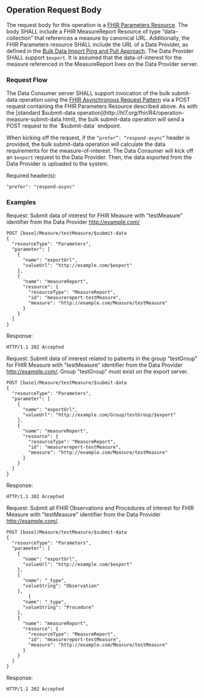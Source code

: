 ## Operation Request Body

The request body for this operation is a [FHIR Parameters Resource](https://www.hl7.org/fhir/parameters.html). The body SHALL include a FHIR MeasureReport Resource of type “data-collection” that references a measure by canonical URL. Additionally, the FHIR Parameters resource SHALL include the URL of a Data Provider, as defined in the [Bulk Data Import Ping and Pull Approach](https://github.com/smart-on-fhir/bulk-import/blob/master/import-pnp.md#bulk-data-import-kick-off-request-ping-from-data-provider-to-data-consumer). The Data Provider SHALL support `$export`. It is assumed that the data-of-interest for the measure referenced in the MeasureReport lives on the Data Provider server.

### Request Flow

The Data Consumer server SHALL support invocation of the bulk submit-data operation using the [FHIR Asynchronous Request Pattern](http://hl7.org/fhir/async.html) via a POST request containing the FHIR Parameters Resource described above. As with the [standard $submit-data operation](http://hl7.org/fhir/R4/operation-measure-submit-data.html), the bulk submit-data operation will send a POST request to the `$submit-data` endpoint.

When kicking off the request, if the `“prefer”: “respond-async”` header is provided, the bulk submit-data operation will calculate the data requirements for the measure-of-interest. The Data Consumer will kick off an `$export` request to the Data Provider. Then, the data exported from the Data Provider is uploaded to the system.

Required header(s):

```
"prefer": "respond-async"
```

### Examples

Request: Submit data of interest for FHIR Measure with "testMeasure" identifier from the Data Provider http://example.com/

```
POST [base]/Measure/testMeasure/$submit-data
{
  "resourceType": "Parameters",
  "parameter": [
    {
      "name": "exportUrl",
      "valueUrl": "http://example.com/$export"
    },
    {
      "name": "measureReport",
      "resource": {
        "resourceType": "MeasureReport",
        "id": "measurereport-testMeasure",
        "measure": "http://example.com/Measure/testMeasure"
      }
    }
  ]
}
```

Response:

```
HTTP/1.1 202 Accepted
```

Request: Submit data of interest related to patients in the group "testGroup" for FHIR Measure with "testMeasure" identifier from the Data Provider http://example.com/. Group "testGroup" must exist on the export server.

```
POST [base]/Measure/testMeasure/$submit-data
{
  "resourceType": "Parameters",
  "parameter": [
    {
      "name": "exportUrl",
      "valueUrl": "http://example.com/Group/testGroup/$export"
    },
    {
      "name": "measureReport",
      "resource": {
        "resourceType": "MeasureReport",
        "id": "measurereport-testMeasure",
        "measure": "http://example.com/Measure/testMeasure"
      }
    }
  ]
}
```

Response:

```
HTTP/1.1 202 Accepted
```

Request: Submit all FHIR Observations and Procedures of interest for FHIR Measure with "testMeasure" identifier from the Data Provider http://example.com/.

```
POST [base]/Measure/testMeasure/$submit-data
{
  "resourceType": "Parameters",
  "parameter": [
    {
      "name": "exportUrl",
      "valueUrl": "http://example.com/$export"
    },
    {
      "name": "_type",
      "valueString": "Observation"
    },
        {
      "name": "_type",
      "valueString": "Procedure"
    },
    {
      "name": "measureReport",
      "resource": {
        "resourceType": "MeasureReport",
        "id": "measurereport-testMeasure",
        "measure": "http://example.com/Measure/testMeasure"
      }
    }
  ]
}
```

Response:

```
HTTP/1.1 202 Accepted
```
